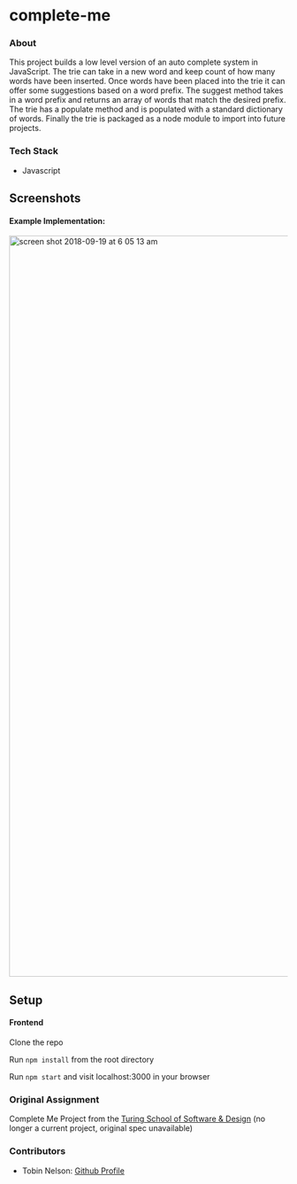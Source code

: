 # complete-me

### About

This project builds a low level version of an auto complete system in JavaScript. The trie can take in a new word and keep count of how many words have been inserted. Once words have been placed into the trie it can offer some suggestions based on a word prefix. The suggest method takes in a word prefix and returns an array of words that match the desired prefix. The trie has a populate method and is populated with a standard dictionary of words. Finally the trie is packaged as a node module to import into future projects.

### Tech Stack

* Javascript

## Screenshots

#### Example Implementation:
<img width="1339" alt="screen shot 2018-09-19 at 6 05 13 am" src="https://user-images.githubusercontent.com/32209705/45752764-c7d63d00-bbd3-11e8-9800-9754f4cd9234.png">

## Setup
#### Frontend

Clone the repo

Run ```npm install``` from the root directory

Run ```npm start``` and visit localhost:3000 in your browser


### Original Assignment

Complete Me Project from the [Turing School of Software & Design](https://turing.io/) (no longer a current project, original spec unavailable)

### Contributors

* Tobin Nelson: [Github Profile](https://github.com/Tobin-jn)
